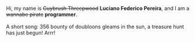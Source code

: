 Hi, my name is ~~Guybrush Threepwood~~ **Luciano Federico Pereira**, and I am a ~~wannabe pirate~~ **programmer**.<br><br>A short song: 356 bounty of doubloons gleams in the sun, a treasure hunt has just begun! Arrr!

